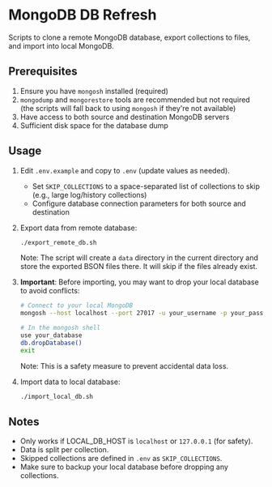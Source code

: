 # MongoDB DB Refresh

Scripts to clone a remote MongoDB database, export collections to files, and import into local MongoDB.

## Prerequisites

1. Ensure you have `mongosh` installed (required)
2. `mongodump` and `mongorestore` tools are recommended but not required (the scripts will fall back to using `mongosh` if they're not available)
2. Have access to both source and destination MongoDB servers
3. Sufficient disk space for the database dump

## Usage

1. Edit `.env.example` and copy to `.env` (update values as needed).

   - Set `SKIP_COLLECTIONS` to a space-separated list of collections to skip (e.g., large log/history collections)
   - Configure database connection parameters for both source and destination

2. Export data from remote database:

   ```bash
   ./export_remote_db.sh
   ```

   Note: The script will create a `data` directory in the current directory and store the exported BSON files there. It will skip if the files already exist.

3. **Important**: Before importing, you may want to drop your local database to avoid conflicts:

   ```bash
   # Connect to your local MongoDB
   mongosh --host localhost --port 27017 -u your_username -p your_password --authenticationDatabase admin
   
   # In the mongosh shell
   use your_database
   db.dropDatabase()
   exit
   ```

   Note: This is a safety measure to prevent accidental data loss.

4. Import data to local database:
   ```bash
   ./import_local_db.sh
   ```

## Notes

- Only works if LOCAL_DB_HOST is `localhost` or `127.0.0.1` (for safety).
- Data is split per collection.
- Skipped collections are defined in `.env` as `SKIP_COLLECTIONS`.
- Make sure to backup your local database before dropping any collections.
